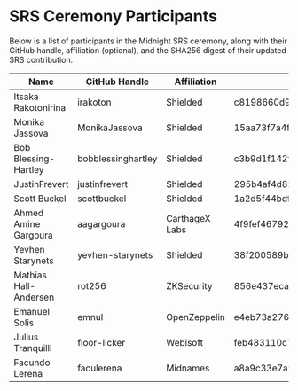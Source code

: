 # SRS Ceremony Participants

Below is a list of participants in the Midnight SRS ceremony, along with their
GitHub handle, affiliation (optional), and the SHA256 digest of their updated
SRS contribution.

| Name                | GitHub Handle | Affiliation | SHA2-256 Digest                                                  |
| ------------------- | ------------- | ----------- | ---------------------------------------------------------------- |
| Itsaka Rakotonirina | irakoton           | Shielded    | c8198660d9d3e865930796e7833a76f4a3231d59f590657817f637a06c98e7d1 |
| Monika Jassova      | MonikaJassova      | Shielded    | 15aa73f7a4f16dc4b6925cc1261b84ae2fb9d6a04562d4a4e018ac1fa5286f74 |
| Bob Blessing-Hartley| bobblessinghartley | Shielded    | c3b9d1f142f6ce60e38fc4edae28e94bb7ac6a982bcae4690c0909e8f8c7f8ba |
| JustinFrevert| justinfrevert | Shielded    | 295b4af4d82716151d0692d79fffa731aea899af5002eaf7dd748926224be002 |
| Scott Buckel | scottbuckel | Shielded | 1a2d5f44bdf23057f0eded419ba077220e2dd7a4f33787c14234e9386f855ea4 |
| Ahmed Amine Gargoura | aagargoura | CarthageX Labs | 4f9fef46792e944497c559f1037c430d25e20886803e387212eb60cb6298bf73 |
| Yevhen Starynets | yevhen-starynets | Shielded | 38f200589b4b3d3f07dedd841a8f874ea727a1d168c6ae26a14d2fa4a31ebcaa |
| Mathias Hall-Andersen | rot256 | ZKSecurity | 856e437eca80972170a9b299cc21f7544068bd1479a025f417fab7d7aa332878 |
| Emanuel Solis | emnul | OpenZeppelin | e4eb73a2761514080a4311272da14928af5fe3d74f1b1d814f1552ce2d8a0418 |
| Julius Tranquilli | floor-licker | Webisoft | feb483110c79d60a3fb8033a28b92aa212b162ed19662fc101072053e36c2a57 |
| Facundo Lerena | faculerena | Midnames | a8a9c33e7a974399b38770f4ee61a9403ce341005f6190b6a25af0bfa3b55d01 |
